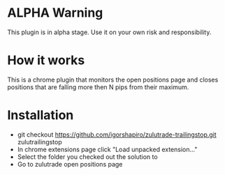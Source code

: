 # ALPHA Warning
This plugin is in alpha stage. Use it on your own risk and responsibility.

# How it works
This is a chrome plugin that monitors the open positions page and closes positions that are
falling more then N pips from their maximum.

# Installation
- git checkout https://github.com/igorshapiro/zulutrade-trailingstop.git zulutrailingstop
- In chrome extensions page click "Load unpacked extension..."
- Select the folder you checked out the solution to
- Go to zulutrade open positions page
